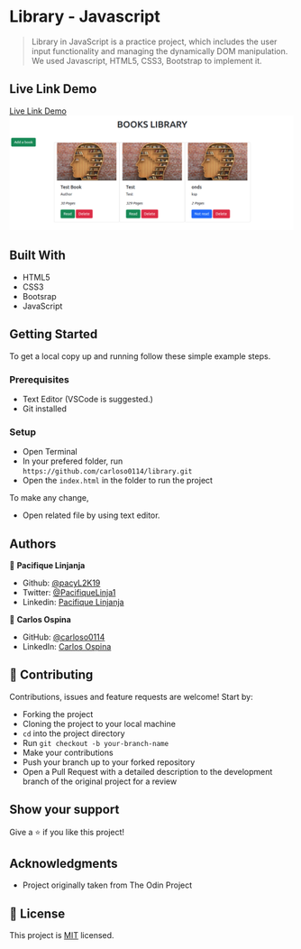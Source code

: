 # Library - Javascript

> Library in JavaScript is a practice project, which includes the user input functionality and managing the dynamically DOM manipulation. We used Javascript, HTML5, CSS3, Bootstrap to implement it.

## Live Link Demo

[Live Link Demo](https://carloso0114.github.io/library/)
![screenshot](./assets/sdkcap.png)

## Built With

- HTML5
- CSS3
- Bootsrap
- JavaScript

## Getting Started

To get a local copy up and running follow these simple example steps.

### Prerequisites

- Text Editor (VSCode is suggested.)
- Git installed 

### Setup

- Open Terminal
- In your prefered folder, run `https://github.com/carloso0114/library.git`
- Open the `index.html` in the folder to run the project


To make any change,

- Open related file by using text editor.

## Authors


👤 **Pacifique Linjanja**

- Github: [@pacyL2K19](https://github.com/pacyL2K19)
- Twitter: [@PacifiqueLinja1](https://twitter.com/PacifiqueLinja1)
- Linkedin: [Pacifique Linjanja](https://www.linkedin.com/in/pacifique-linjanja/)

👤  **Carlos Ospina**

- GitHub: [@carloso0114](https://github.com/carloso0114)
- LinkedIn: [Carlos Ospina](https://www.linkedin.com/in/carlosospina/)

## 🤝 Contributing

Contributions, issues and feature requests are welcome! Start by:

- Forking the project
- Cloning the project to your local machine
- `cd` into the project directory
- Run `git checkout -b your-branch-name`
- Make your contributions
- Push your branch up to your forked repository
- Open a Pull Request with a detailed description to the development branch of the original project for a review

## Show your support

Give a ⭐️ if you like this project!

## Acknowledgments

- Project originally taken from The Odin Project

## 📝 License

This project is [MIT](LICENSE) licensed.
